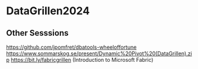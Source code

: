 # DataGrillen2024

## Other Sesssions

https://github.com/jpomfret/dbatools-wheeloffortune
https://www.sommarskog.se/present/Dynamic%20Pivot%20(DataGrillen).zip
https://bit.ly/fabricgrillen (Introduction to Microsoft Fabric)
